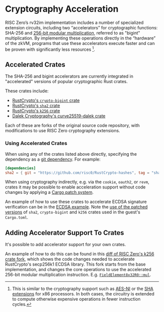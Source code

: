 # Cryptography Acceleration

RISC Zero’s rv32im implementation includes a number of specialized extension circuits, including two “accelerators” for cryptographic functions: SHA-256 and [256-bit modular multiplication](https://github.com/risc0/risc0/pull/466), referred to as "bigint" multiplication. By implementing these operations directly in the “hardware” of the zkVM, programs that use these accelerators execute faster and can be proven with significantly less resources [^1].

## Accelerated Crates

The SHA-256 and bigint accelerators are currently integrated in "accelerated" versions of popular cryptographic Rust crates.

These crates include:

- [RustCrypto's `crypto-bigint` crate](https://github.com/risc0/RustCrypto-crypto-bigint/tree/risczero)
- [RustCrypto's `sha2` crate](https://github.com/risc0/RustCrypto-hashes/tree/risczero)
- [RustCrypto's `k256` crate](https://github.com/risc0/RustCrypto-elliptic-curves/tree/risczero)
- [Dalek Cryptography's curve25519-dalek crate](https://github.com/risc0/curve25519-dalek/tree/risczero)

Each of these are forks of the original source code repository, with modifications to use RISC Zero cryptography extensions.

### Using Accelerated Crates

When using any of the crates listed above directly, specifying the dependency as a [git dependency](https://doc.rust-lang.org/cargo/reference/specifying-dependencies.html#specifying-dependencies-from-git-repositories). For example:

```toml
[dependencies]
sha2 = { git = "https://github.com/risc0/RustCrypto-hashes", tag = "sha2-v0.10.6-risczero.0" }
```

When using cryptography indirectly, e.g. via the `cookie`, `oauth2`, or `revm`, crates it may be possible to enable acceleration support without code changes by applying a [Cargo patch system](https://doc.rust-lang.org/cargo/reference/overriding-dependencies.html#the-patch-section).

An example of how to use these crates to accelerate ECDSA signature verification can be in the [ECDSA example](https://github.com/risc0/risc0/tree/release-0.18/examples/ecdsa). Note the [use of the patched versions](https://github.com/risc0/risc0/blob/release-0.18/examples/ecdsa/methods/guest/Cargo.toml#L13-L18) of `sha2`, `crypto-bigint` and `k256` crates used in the guest's `Cargo.toml`.

## Adding Accelerator Support To Crates

It's possible to add accelerator support for your own crates.

An example of how to do this can be found in this [diff of RISC Zero's k256 crate fork](https://github.com/risc0/RustCrypto-elliptic-curves/compare/k256/v0.13.1..k256/v0.13.1-risczero.1), which shows the code changes needed to accelerate RustCrypto's secp256k1 ECDSA library. This fork starts from the base implementation, and changes the core operations to use the accelerated 256-bit modular multiplication instruction. E.g. [`FieldElement8x32R0::mul`](https://github.com/risc0/RustCrypto-elliptic-curves/compare/k256/v0.13.1..k256/v0.13.1-risczero.1#diff-ab10e01be1d99a874f90c9a6143bb1c64f37e04dcb220b5ab50b9273d99e0a0cR176-R179).

[^1]: This is similar to the cryptography support such as [AES-NI](https://en.wikipedia.org/wiki/AES_instruction_set#x86_architecture_processors) or the [SHA extensions](https://en.wikipedia.org/wiki/Intel_SHA_extensions) for x86 processors. In both cases, the circuitry is extended to compute otherwise expensive operations in fewer instruction cycles.
